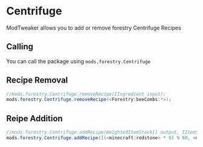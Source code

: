 # Centrifuge

ModTweaker allows you to add or remove forestry Centrifuge Recipes

## Calling
You can call the  package using `mods.forestry.Centrifuge`

## Recipe Removal

```JAVA
//mods.forestry.Centrifuge.removeRecipe(IIngredient input);
mods.forestry.Centrifuge.removeRecipe(<Forestry:beeCombs:*>);

```


## Reipe Addition

```JAVA
//mods.forestry.Centrifuge.addRecipe(WeightedItemStack[] output, IItemStack ingredients, int packagingTime);
mods.forestry.Centrifuge.addRecipe([(<minecraft:redstone> * 9) % 80, <minecraft:gold_ingot> % 12], <minecraft:redstone_block>, 100);
```

